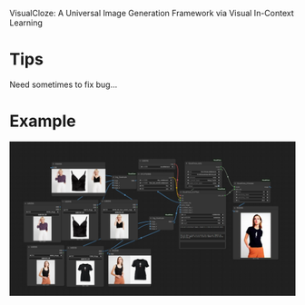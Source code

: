 VisualCloze: A Universal Image Generation Framework via Visual In-Context Learning

# Tips
Need sometimes to fix bug...

# Example
![](https://github.com/smthemex/ComfyUI_VisualCloze/blob/main/VisualCloze.png)
